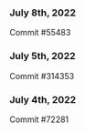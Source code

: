 ### July 8th, 2022

Commit #55483

### July 5th, 2022

Commit #314353


### July 4th, 2022

Commit #72281
